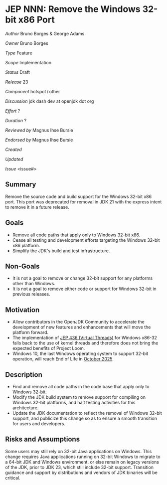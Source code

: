 # JEP NNN: Remove the Windows 32-bit x86 Port

_Author_ Bruno Borges & George Adams

_Owner_ Bruno Borges

_Type_ Feature

_Scope_ Implementation

_Status_ Draft

_Release_ 23

_Component_ hotspot / other

_Discussion_ jdk dash dev at openjdk dot org

_Effort_ ?

_Duration_ ?

_Reviewed by_ Magnus Ihse Bursie

_Endorsed by_ Magnus Ihse Bursie

_Created_ <date>

_Updated_ <date>

_Issue_ <issue#>

Summary
-------

Remove the source code and build support for the Windows 32-bit x86 port. This port was deprecated for removal in JDK 21 with the express intent to remove it in a future release.

Goals
-----

- Remove all code paths that apply only to Windows 32-bit x86.
- Cease all testing and development efforts targeting the Windows 32-bit x86 platform.
- Simplify the JDK's build and test infrastructure.

Non-Goals
---------

- It is not a goal to remove or change 32-bit support for any platforms other than Windows.
- It is not a goal to remove either code or support for Windows 32-bit in previous releases.

Motivation
----------

- Allow contributors in the OpenJDK Community to accelerate the development of new features and enhancements that will move the platform forward.
- The implementation of [JEP 436 (Virtual Threads)](https://openjdk.org/jeps/436) for Windows x86-32 falls back to the use of kernel threads and therefore does not bring the expected benefits of Project Loom.
- Windows 10, the last Windows operating system to support 32-bit operation, will reach End of Life in [October 2025](https://learn.microsoft.com/lifecycle/products/windows-10-home-and-pro).

Description
-----------

- Find and remove all code paths in the code base that apply only to Windows 32-bit.
- Modify the JDK build system to remove support for compiling on Windows 32-bit platforms, and halt testing activities for this architecture.
- Update the JDK documentation to reflect the removal of Windows 32-bit support, and publicize this change so as to ensure a smooth transition for users and developers.

Risks and Assumptions
---------------------

Some users may still rely on 32-bit Java applications on Windows. This change requires Java applications running on 32-bit Windows to migrate to a 64-bit JDK and Windows environment, or else remain on legacy versions of the JDK, prior to JDK 23, which still include 32-bit support. Transition guidance and support by distributions and vendors of JDK binaries will be critical.
